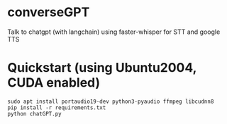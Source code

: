 # converseGPT
Talk to chatgpt (with langchain) using faster-whisper for STT and google TTS

# Quickstart (using Ubuntu2004, CUDA enabled)
```
sudo apt install portaudio19-dev python3-pyaudio ffmpeg libcudnn8
pip install -r requirements.txt
python chatGPT.py
```
